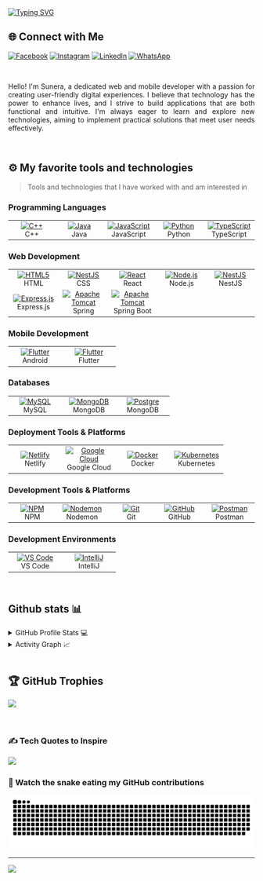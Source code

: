 <a href="https://git.io/typing-svg">
  <img src="https://readme-typing-svg.demolab.com?font=Fira+Code&weight=500&size=36&duration=6200&pause=1400&width=580&height=60&lines=Hey+there%2C+Sunera+here..." alt="Typing SVG" />
</a>


## 🌐 Connect with Me

[![Facebook](https://img.shields.io/badge/Facebook-%231877F2.svg?logo=Facebook&logoColor=white&style=for-the-badge)](https://facebook.com/sunera.sandaruwan) 
[![Instagram](https://img.shields.io/badge/Instagram-%23E4405F.svg?logo=Instagram&logoColor=white&style=for-the-badge)](https://instagram.com/sunerasandaruwan) 
[![LinkedIn](https://img.shields.io/badge/LinkedIn-%230077B5.svg?logo=linkedin&logoColor=white&style=for-the-badge)](https://linkedin.com/in/sunera-sandaruwan-28b93b295) 
[![WhatsApp](https://img.shields.io/badge/WhatsApp-%234FCE5B.svg?logo=WhatsApp&logoColor=white&style=for-the-badge)](https://wa.me/your_whatsapp_number)



<br />
<p align="justify">
Hello! I'm Sunera, a dedicated web and mobile developer with a passion for creating user-friendly digital experiences. I believe that technology has the power to enhance lives, and I strive to build applications that are both functional and intuitive. I'm always eager to learn and explore new technologies, aiming to implement practical solutions that meet user needs effectively.
</p>


<br/>

## ⚙️ My favorite tools and technologies

> Tools and technologies that I have worked with and am interested in

### Programming Languages
<table>
  <tr>
    <td align="center" width="96">
      <a href="https://www.cplusplus.com/">
        <img src="https://techstack-generator.vercel.app/cpp-icon.svg" alt="C++" width="65" height="65" />
      </a>
      <br>C++
    </td>
    <td align="center" width="96">
      <a href="https://www.java.com/">
        <img src="https://techstack-generator.vercel.app/java-icon.svg" alt="Java" width="65" height="65" />
      </a>
      <br>Java
    </td>
    <td align="center" width="96">
      <a href="https://www.javascript.com/">
        <img src="https://techstack-generator.vercel.app/js-icon.svg" alt="JavaScript" width="65" height="65" />
      </a>
      <br>JavaScript
    </td>
    <td align="center" width="96">
      <a href="https://www.python.org/">
        <img src="https://techstack-generator.vercel.app/python-icon.svg" alt="Python" width="65" height="65" />
      </a>
      <br>Python
    </td>
    <td align="center" width="96">
      <a href="https://www.typescriptlang.org/">
        <img src="https://techstack-generator.vercel.app/ts-icon.svg"" alt="TypeScript" width="65" height="65" />
      </a>
      <br>TypeScript
    </td>
  </tr>
</table>

### Web Development
<table>
  <tr>
    <td align="center" width="96">
      <a href="https://developer.mozilla.org/en-US/docs/Web/HTML">
         <img src="https://user-images.githubusercontent.com/25181517/192158954-f88b5814-d510-4564-b285-dff7d6400dad.png" alt="HTML5" width="50" height="50" />
      </a>
      <br>HTML
    </td>
    <td align="center" width="96">
      <a href="https://nestjs.com/">
        <img src="https://user-images.githubusercontent.com/25181517/183898674-75a4a1b1-f960-4ea9-abcb-637170a00a75.png" alt="NestJS" width="50" height="50" />
       </a>
      <br>CSS
    </td>
    <td align="center" width="96">
      <a href="https://reactjs.org/">
        <img src="https://techstack-generator.vercel.app/react-icon.svg" alt="React" width="65" height="65" />
      </a>
      <br>React
    </td>
    <td align="center" width="96">
      <a href="https://nodejs.org/">
        <img src="https://user-images.githubusercontent.com/25181517/183568594-85e280a7-0d7e-4d1a-9028-c8c2209e073c.png" alt="Node.js" width="50" height="50" />
    </a>
      <br>Node.js
    </td>
    <td align="center" width="96">
      <a href="https://nestjs.com/">
        <img src="https://github.com/marwin1991/profile-technology-icons/assets/136815194/519bfaf3-c242-431e-a269-876979f05574" alt="NestJS" width="50" height="50" />
       </a>
      <br>NestJS
    </td>
       <tr>
    <td align="center" width="96">
      <a href="https://expressjs.com/">
        <img src="https://user-images.githubusercontent.com/25181517/183859966-a3462d8d-1bc7-4880-b353-e2cbed900ed6.png" alt="Express.js" width="50" height="50" />
      </a>
      <br>Express.js
    </td>
      <td align="center" width="96">
      <a href="https://www.spring.io/">
      <img src="https://user-images.githubusercontent.com/25181517/117201470-f6d56780-adec-11eb-8f7c-e70e376cfd07.png" alt="Apache Tomcat" width="50" height="50" />
        </a>
        <br>Spring
    </td>
    <td align="center" width="96">
      <a href="https://www.spring.io/">
      <img src="https://user-images.githubusercontent.com/25181517/183891303-41f257f8-6b3d-487c-aa56-c497b880d0fb.png" alt="Apache Tomcat" width="50" height="50" />
        </a>
        <br>Spring Boot
    </td>
  </tr>
</table>

### Mobile Development
<table>
  <tr>
    <td align="center" width="96">
      <a href="https://flutter.dev/">
       <img src="https://user-images.githubusercontent.com/25181517/117269608-b7dcfb80-ae58-11eb-8e66-6cc8753553f0.png" alt="Flutter" width="50" height="50" />
    </a>
      <br>Android
    </td>    
    <td align="center" width="96">
      <a href="https://flutter.dev/">
       <img src="https://user-images.githubusercontent.com/25181517/186150365-da1eccce-6201-487c-8649-45e9e99435fd.png" alt="Flutter" width="50" height="50" />
    </a>
      <br>Flutter
    </td>
  </tr>
</table>

### Databases
<table>
  <tr>
    <td align="center" width="96">
      <a href="https://www.mysql.com/">
        <img src="https://techstack-generator.vercel.app/mysql-icon.svg" alt="MySQL" width="65" height="65" />
      </a>
      <br>MySQL
    </td>
    <td align="center" width="96">
      <a href="https://www.mongodb.com/">
        <img src="https://user-images.githubusercontent.com/25181517/182884177-d48a8579-2cd0-447a-b9a6-ffc7cb02560e.png" alt="MongoDB" width="50" height="50" />
      </a>
      <br>MongoDB
    </td>
    <td align="center" width="96">
      <a href="https://postgresql/">
        <img src="https://user-images.githubusercontent.com/25181517/117208740-bfb78400-adf5-11eb-97bb-09072b6bedfc.png" alt="Postgre" width="50" height="50" />
      </a>
      <br>MongoDB
    </td>
  </tr>
</table>

### Deployment Tools & Platforms
<table>
  <tr>
    <td align="center" width="96">
      <a href="https://www.netlify.com/">
      <img src="https://img.icons8.com/?size=100&id=sBo1RJ3rjbje&format=png&color=000000" alt="Netlify" width="50" height="50" />
       </a>
      <br>Netlify
    </td>
    <td align="center" width="96">
      <a href="https://cloud.google.com/">
       <img src="https://user-images.githubusercontent.com/25181517/183911547-990692bc-8411-4878-99a0-43506cdb69cf.png" alt="Google Cloud" width="50" height="50" />
       </a>
      <br>Google Cloud
    </td>
    <td align="center" width="96">
      <a href="https://www.docker.com/">
        <img src="https://techstack-generator.vercel.app/docker-icon.svg" alt="Docker" width="65" height="65" />
      </a>
      <br>Docker
    </td>
    <td align="center" width="96">
      <a href="https://kubernetes.io/">
        <img src="https://techstack-generator.vercel.app/kubernetes-icon.svg" alt="Kubernetes" width="65" height="65" />
      </a>
      <br>Kubernetes
    </td>
  </tr>
</table>

### Development Tools & Platforms
<table>
  <tr>
    <td align="center" width="96">
      <a href="https://www.npmjs.com/">
             <img src="https://user-images.githubusercontent.com/25181517/121401671-49102800-c959-11eb-9f6f-74d49a5e1774.png" alt="NPM" width="50" height="50" />
       </a>
      <br>NPM
    </td>
    <td align="center" width="96">
      <a href="https://nodemon.io/">
         <img src="https://github.com/user-attachments/assets/11a42088-0074-4922-bb7a-acf7e3018134" alt="Nodemon" width="50" height="50" />
       </a>
      <br>Nodemon
    </td>
    <td align="center" width="96">
      <a href="https://git-scm.com/">
        <img src="https://user-images.githubusercontent.com/25181517/192108372-f71d70ac-7ae6-4c0d-8395-51d8870c2ef0.png" alt="Git" width="50" height="50" />
      </a>
      <br>Git
    </td>
    <td align="center" width="96">
      <a href="https://github.com/">
        <img src="https://techstack-generator.vercel.app/github-icon.svg" alt="GitHub" width="65" height="65" />
      </a>
      <br>GitHub
    </td>
    <td align="center" width="96">
      <a href="https://www.postman.com/">
        <img src="https://user-images.githubusercontent.com/25181517/192109061-e138ca71-337c-4019-8d42-4792fdaa7128.png" alt="Postman" width="50" height="50" />
      </a>
      <br>Postman
    </td>
  </tr>
</table>

### Development Environments
<table>
  <tr>
    <td align="center" width="96">
      <a href="https://code.visualstudio.com/">
        <img src="https://user-images.githubusercontent.com/25181517/192108891-d86b6220-e232-423a-bf5f-90903e6887c3.png" alt="VS Code" width="50" height="50" />
      </a>
      <br>VS Code
    </td>
    <td align="center" width="96">
      <a href="https://www.jetbrains.com/idea/">
        <img src="https://user-images.githubusercontent.com/25181517/192108890-200809d1-439c-4e23-90d3-b090cf9a4eea.png" alt="IntelliJ" width="50" height="50" />
      </a>
      <br>IntelliJ
    </td>
  </tr>
</table>

<br />

## Github stats 📊

<details>
  <summary>GitHub Profile Stats 💻</summary>
  <br/>
    <a href="https://github.com/sunera25/github-readme-stats"><img alt="Sunera's Github Stats" src="https://github-readme-stats.vercel.app/api/?username=sunera25&show_icons=true&count_private=true&theme=default&hide_border=true&bg_color=fff&title_color=00E676&icon_color=00E676" height="192px"/></a>
<a href="https://github.com/sunera25/github-readme-stats"><img alt="Sunera's Github Stats" src="https://github-readme-stats.vercel.app/api/top-langs/?username=sunera25&layout=compact&langs_count=8" height="192px"/></a>  <br/>
</details>

<details>
  <summary>Activity Graph 📈</summary>
  <br/>

[![Ashutosh's github activity graph](https://github-readme-activity-graph.vercel.app/graph?username=sunera25&bg_color=ffffff&color=000000&line=04e61b&point=403d3d&area=true&hide_border=true)](https://github.com/ashutosh00710/github-readme-activity-graph)

</details>

<!--
<details>
  <summary>WakaTime Stats ⏳</summary>
  <br/>
  <a href="https://wakatime.com/sunera25">
    <img src="https://wakatime.com/badge/user/sunera25.svg" alt="Total time coded" />
  </a>
  <a href="https://wakatime.com/sunera25">
    <img src="https://wakatime.com/badge/user/sunera25.svg?style=flat-square&color=blue&label=Time%20Coded" />
  </a>
</details>
-->

<br />

## 🏆 GitHub Trophies

![](https://github-profile-trophy.vercel.app/?username=Sunera25&theme=radical&no-frame=false&no-bg=false&margin-w=4)

<br/>

### ✍️ Tech Quotes to Inspire

![](https://quotes-github-readme.vercel.app/api?type=horizontal&theme=radical)

### 🐍 Watch the snake eating my GitHub contributions
![snake gif](https://github.com/Sunera25/Sunera25/blob/output/github-snake-dark.svg)

---
[![](https://visitcount.itsvg.in/api?id=Sunera25&icon=0&color=0)](https://visitcount.itsvg.in)
